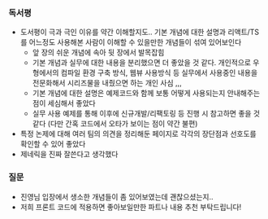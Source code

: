 ### 독서평
- 도서평이 극과 극인 이유를 약간 이해할지도.. 기본 개념에 대한 설명과 리액트/TS를 어느정도 사용해본 사람이 이해할 수 있을만한 개념들이 섞여 있어보인다
  - 앞 장의 쉬운 개념에 속아 뒷 장에서 발목잡힘
  - 기본 개념과 실무에 대한 내용을 분리했으면 더 좋았을 것 같다. 개인적으로 우형에서의 컴파일 환경 구축 방식, 웹뷰 사용방식 등 실무에서 사용중인 내용을 전문화해서 시리즈물을 내줬으면 하는 개인 사심 ,,,
  - 기본 개념에 대한 설명은 예제코드와 함께 보통 어떻게 사용되는지 안내해주는 점이 세심해서 좋았다
  - 실무 사용 예제를 통해 이후에 신규개발/리팩토링 등 진행 시 참고하면 좋을 것 같다 (다만 간혹 코드에서 오타가 보이는 점이 약간 불편)
- 특정 논제에 대해 여러 팀의 의견을 정리해둔 페이지로 각각의 장단점과 선호도를 확인할 수 있어 좋았다
- 제네릭을 진짜 잘쓴다고 생각했다


### 질문
- 진영님 입장에서 생소한 개념들이 좀 있어보였는데 괜찮으셨는지..
- 저희 프론트 코드에 적용하면 좋아보일만한 파트나 내용 추천 부탁드립니다!
